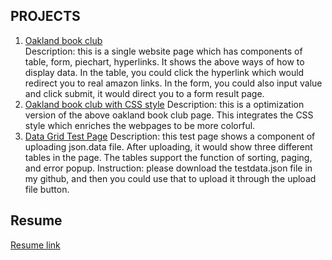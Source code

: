 ## PROJECTS

1. [Oakland book club](https://github.com/vivianmimi/Frontend-Porfolio/oakland-book-club.html)   
   Description: this is a single website page which has components of table, form, piechart, hyperlinks. It shows the above ways of how to display data. 
   In the table, you could click the hyperlink which would redirect you to real amazon links. 
   In the form, you could also input value and click submit, it would direct you to a form result page. 
2. [Oakland book club with CSS style](https://github.com/vivianmimi/Frontend-Porfolio/blob/gh-pages/oakland-book-club.html)
   Description: this is a optimization version of the above oakland book club page. This integrates the CSS style which enriches the webpages to be more colorful.
3. [Data Grid Test Page]()
   Description: this test page shows a component of uploading json.data file. After uploading, it would show three different tables in the page. The tables support the function of sorting, paging, and error popup.
   Instruction: please download the testdata.json file in my github, and then you could use that to upload it through the upload file button.

## Resume

[Resume link](https://github.com/vivianmimi/Frontend-Porfolio/resume.pdf)
